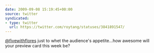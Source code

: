 ```yaml
---
date: 2009-09-08 15:19:45+00:00
source: twitter
syndicated:
- type: twitter
  url: https://twitter.com/roytang/statuses/3841891547/
---
```


[@fivewithflores](https://twitter.com/fivewithflores/) just to whet the audience's appetite...how awesome will your preview card this week be?